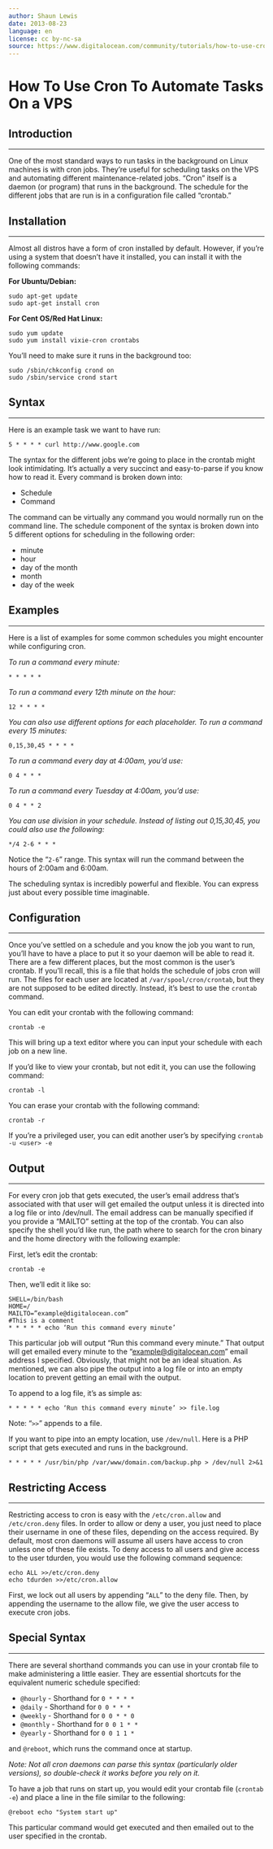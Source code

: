 ```yaml
---
author: Shaun Lewis
date: 2013-08-23
language: en
license: cc by-nc-sa
source: https://www.digitalocean.com/community/tutorials/how-to-use-cron-to-automate-tasks-on-a-vps
---
```


# How To Use Cron To Automate Tasks On a VPS

## Introduction

* * *

One of the most standard ways to run tasks in the background on Linux machines is with cron jobs. They’re useful for scheduling tasks on the VPS and automating different maintenance-related jobs. “Cron” itself is a daemon (or program) that runs in the background. The schedule for the different jobs that are run is in a configuration file called “crontab.”

## Installation

* * *

Almost all distros have a form of cron installed by default. However, if you’re using a system that doesn’t have it installed, you can install it with the following commands:

**For Ubuntu/Debian:**

    sudo apt-get update
    sudo apt-get install cron

**For Cent OS/Red Hat Linux:**

    sudo yum update
    sudo yum install vixie-cron crontabs

You’ll need to make sure it runs in the background too:

    sudo /sbin/chkconfig crond on
    sudo /sbin/service crond start

## Syntax

* * *

Here is an example task we want to have run:

    5 * * * * curl http://www.google.com

The syntax for the different jobs we’re going to place in the crontab might look intimidating. It’s actually a very succinct and easy-to-parse if you know how to read it. Every command is broken down into:

- Schedule
- Command

The command can be virtually any command you would normally run on the command line. The schedule component of the syntax is broken down into 5 different options for scheduling in the following order:

- minute
- hour
- day of the month
- month
- day of the week

## Examples

* * *

Here is a list of examples for some common schedules you might encounter while configuring cron.

_To run a command every minute:_

    * * * * *

_To run a command every 12th minute on the hour:_

    12 * * * *

_You can also use different options for each placeholder. To run a command every 15 minutes:_

    0,15,30,45 * * * *

_To run a command every day at 4:00am, you’d use:_

    0 4 * * *

_To run a command every Tuesday at 4:00am, you’d use:_

    0 4 * * 2

_You can use division in your schedule. Instead of listing out 0,15,30,45, you could also use the following:_

    */4 2-6 * * *

Notice the “`2-6`” range. This syntax will run the command between the hours of 2:00am and 6:00am.

The scheduling syntax is incredibly powerful and flexible. You can express just about every possible time imaginable.

## Configuration

* * *

Once you’ve settled on a schedule and you know the job you want to run, you’ll have to have a place to put it so your daemon will be able to read it. There are a few different places, but the most common is the user’s crontab. If you’ll recall, this is a file that holds the schedule of jobs cron will run. The files for each user are located at `/var/spool/cron/crontab`, but they are not supposed to be edited directly. Instead, it’s best to use the `crontab` command.

You can edit your crontab with the following command:

    crontab -e

This will bring up a text editor where you can input your schedule with each job on a new line.

If you’d like to view your crontab, but not edit it, you can use the following command:

    crontab -l

You can erase your crontab with the following command:

    crontab -r

If you’re a privileged user, you can edit another user’s by specifying `crontab -u <user> -e`

## Output

* * *

For every cron job that gets executed, the user’s email address that’s associated with that user will get emailed the output unless it is directed into a log file or into /dev/null. The email address can be manually specified if you provide a “MAILTO” setting at the top of the crontab. You can also specify the shell you’d like run, the path where to search for the cron binary and the home directory with the following example:

First, let’s edit the crontab:

    crontab -e

Then, we’ll edit it like so:

    SHELL=/bin/bash
    HOME=/
    MAILTO=”example@digitalocean.com”
    #This is a comment
    * * * * * echo ‘Run this command every minute’

This particular job will output “Run this command every minute.” That output will get emailed every minute to the “[example@digitalocean.com](mailto:example@digitalocean.com)” email address I specified. Obviously, that might not be an ideal situation. As mentioned, we can also pipe the output into a log file or into an empty location to prevent getting an email with the output.

To append to a log file, it’s as simple as:

    * * * * * echo ‘Run this command every minute’ >> file.log

Note: “`>>`” appends to a file.

If you want to pipe into an empty location, use `/dev/null`. Here is a PHP script that gets executed and runs in the background.

    * * * * * /usr/bin/php /var/www/domain.com/backup.php > /dev/null 2>&1

## Restricting Access

* * *

Restricting access to cron is easy with the `/etc/cron.allow` and `/etc/cron.deny` files. In order to allow or deny a user, you just need to place their username in one of these files, depending on the access required. By default, most cron daemons will assume all users have access to cron unless one of these file exists. To deny access to all users and give access to the user tdurden, you would use the following command sequence:

    echo ALL >>/etc/cron.deny
    echo tdurden >>/etc/cron.allow

First, we lock out all users by appending “`ALL`” to the deny file. Then, by appending the username to the allow file, we give the user access to execute cron jobs.

## Special Syntax

* * *

There are several shorthand commands you can use in your crontab file to make administering a little easier. They are essential shortcuts for the equivalent numeric schedule specified:

- `@hourly` - Shorthand for `0 * * * *`
- `@daily` - Shorthand for `0 0 * * *`
- `@weekly` - Shorthand for `0 0 * * 0`
- `@monthly` - Shorthand for `0 0 1 * *`
- `@yearly` - Shorthand for `0 0 1 1 *`

and `@reboot`, which runs the command once at startup.

_Note: Not all cron daemons can parse this syntax (particularly older versions), so double-check it works before you rely on it._

To have a job that runs on start up, you would edit your crontab file (`crontab -e`) and place a line in the file similar to the following:

    @reboot echo "System start up"

This particular command would get executed and then emailed out to the user specified in the crontab.
